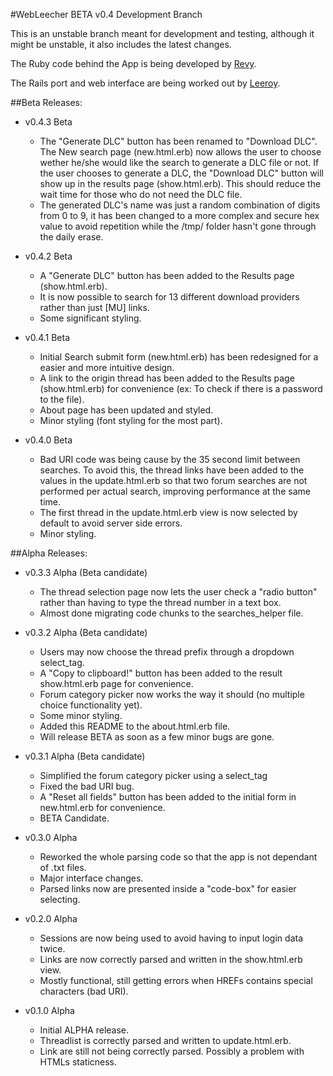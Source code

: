 #WebLeecher BETA v0.4 Development Branch

This is an unstable branch meant for development and testing, although it might be unstable, it also includes the latest changes.

The Ruby code behind the App is being developed by [Revy](mailto:revy@lethalia.net).

The Rails port and web interface are being worked out by [Leeroy](mailto:leeroy@lethalia.net).



##Beta Releases:

*   v0.4.3 Beta
    -   The "Generate DLC" button has been renamed to "Download DLC". The New search page (new.html.erb) now allows the user to choose
        wether he/she would like the search to generate a DLC file or not. If the user chooses to generate a DLC, the "Download DLC" button
        will show up in the results page (show.html.erb). This should reduce the wait time for those who do not need the DLC file.
    -   The generated DLC's name was just a random combination of digits from 0 to 9, it has been changed to a more complex and secure hex
        value to avoid repetition while the /tmp/ folder hasn't gone through the daily erase.
 
*   v0.4.2 Beta
    -   A "Generate DLC" button has been added to the Results page (show.html.erb).
    -   It is now possible to search for 13 different download providers rather than just [MU] links.
    -   Some significant styling.

*   v0.4.1 Beta
    -   Initial Search submit form (new.html.erb) has been redesigned for a easier and more intuitive design.
    -   A link to the origin thread has been added to the Results page (show.html.erb) for convenience (ex: To check if there is a password to the file).
    -   About page has been updated and styled.
    -   Minor styling (font styling for the most part).

*   v0.4.0 Beta
    -   Bad URI code was being cause by the 35 second limit between searches. To avoid this, the
        thread links have been added to the values in the update.html.erb so that two forum searches
        are not performed per actual search, improving performance at the same time.
    -   The first thread in the update.html.erb view is now selected by default to avoid server side
        errors.
    -   Minor styling.

##Alpha Releases:

*   v0.3.3 Alpha (Beta candidate)
    -   The thread selection page now lets the user check a "radio button" rather than having to
	    type the thread number in a text box.
    -   Almost done migrating code chunks to the searches_helper file.


*   v0.3.2 Alpha (Beta candidate)
    -   Users may now choose the thread prefix through a dropdown select_tag.
    -   A "Copy to clipboard!" button has been added to the result show.html.erb page
	    for convenience.
    -   Forum category picker now works the way it should (no multiple choice functionality yet).
    -   Some minor styling.
    -   Added this README to the about.html.erb file.
    -   Will release BETA as soon as a few minor bugs are gone.


*   v0.3.1 Alpha (Beta candidate)
    -   Simplified the forum category picker using a select_tag
    -   Fixed the bad URI bug.
    -   A "Reset all fields" button has been added to the initial form in new.html.erb for
	    convenience.
    -   BETA Candidate.

*   v0.3.0 Alpha
    -   Reworked the whole parsing code so that the app is not dependant of .txt files.
    -   Major interface changes.
    -   Parsed links now are presented inside a "code-box" for easier selecting.

*   v0.2.0 Alpha
    -   Sessions are now being used to avoid having to input login data twice.
    -   Links are now correctly parsed and written in the show.html.erb view.	
    -   Mostly functional, still getting errors when HREFs contains special characters (bad URI).

*   v0.1.0 Alpha
    -   Initial ALPHA release.
    -   Threadlist is correctly parsed and written to update.html.erb.
    -   Link are still not being correctly parsed. Possibly a problem with HTMLs staticness.